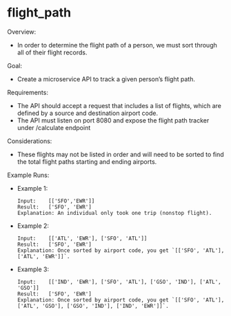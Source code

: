 # flight_path

Overview: 
- In order to determine the flight path of a person, we must sort through all of their flight records.

Goal: 
- Create a microservice API to track a given person’s flight path. 

Requirements: 
- The API should accept a request that includes a list of flights, which are defined by a source and destination airport code. 
- The API must listen on port 8080 and expose the flight path tracker under /calculate endpoint

Considerations: 
- These flights may not be listed in order and will need to be sorted to find the total flight paths starting and ending airports.

Example Runs: 
- Example 1: 
  ```
  Input:    [['SFO','EWR']]
  Result:   ['SFO', 'EWR']
  Explanation: An individual only took one trip (nonstop flight).
  ```
- Example 2: 
  ```
  Input:    [['ATL', 'EWR'], ['SFO', 'ATL']] 
  Result:   ['SFO', 'EWR']
  Explanation: Once sorted by airport code, you get `[['SFO', 'ATL'], ['ATL', 'EWR']]`.
  ```
- Example 3: 
  ```
  Input:    [['IND', 'EWR'], ['SFO', 'ATL'], ['GSO', 'IND'], ['ATL', 'GSO']]
  Result:   ['SFO', 'EWR']
  Explanation: Once sorted by airport code, you get `[['SFO', 'ATL'], ['ATL', 'GSO'], ['GSO', 'IND'], ['IND', 'EWR']]`.
  ```
